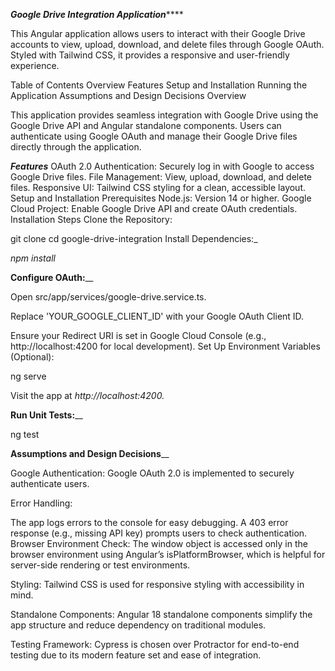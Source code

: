**_*Google Drive Integration Application*_******

This Angular application allows users to interact with their Google Drive accounts to view, upload, download, and delete files through Google OAuth. Styled with Tailwind CSS, it provides a responsive and user-friendly experience.

Table of Contents
Overview
Features
Setup and Installation
Running the Application
Assumptions and Design Decisions
Overview

This application provides seamless integration with Google Drive using the Google Drive API and Angular standalone components. Users can authenticate using Google OAuth and manage their Google Drive files directly through the application.

**_Features_**
OAuth 2.0 Authentication: Securely log in with Google to access Google Drive files.
File Management: View, upload, download, and delete files.
Responsive UI: Tailwind CSS styling for a clean, accessible layout.
Setup and Installation
Prerequisites
Node.js: Version 14 or higher.
Google Cloud Project: Enable Google Drive API and create OAuth credentials.
Installation Steps
Clone the Repository:


git clone <repository-url>
cd google-drive-integration
Install Dependencies:_


_npm install_

**Configure OAuth:**__

Open src/app/services/google-drive.service.ts.

Replace 'YOUR_GOOGLE_CLIENT_ID' with your Google OAuth Client ID.

Ensure your Redirect URI is set in Google Cloud Console (e.g., http://localhost:4200 for local development).
Set Up Environment Variables (Optional):

ng serve

Visit the app at _http://localhost:4200._

**Run Unit Tests:**__


ng test


**Assumptions and Design Decisions**__

Google Authentication: Google OAuth 2.0 is implemented to securely authenticate users.

Error Handling:

The app logs errors to the console for easy debugging.
A 403 error response (e.g., missing API key) prompts users to check authentication.
Browser Environment Check: The window object is accessed only in the browser environment using Angular’s isPlatformBrowser, which is helpful for server-side rendering or test environments.

Styling: Tailwind CSS is used for responsive styling with accessibility in mind.

Standalone Components: Angular 18 standalone components simplify the app structure and reduce dependency on traditional modules.

Testing Framework: Cypress is chosen over Protractor for end-to-end testing due to its modern feature set and ease of integration.

